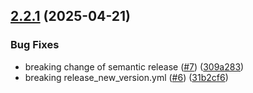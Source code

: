 ## [2.2.1](https://github.com/concretios/smock-it/compare/v2.2.0...v2.2.1) (2025-04-21)


### Bug Fixes

* breaking change of semantic release ([#7](https://github.com/concretios/smock-it/issues/7)) ([309a283](https://github.com/concretios/smock-it/commit/309a283b15955477e12b3ddaff4c518928c07441))
* breaking release_new_version.yml ([#6](https://github.com/concretios/smock-it/issues/6)) ([31b2cf6](https://github.com/concretios/smock-it/commit/31b2cf6e2de99cee62d9c3f05a8a4fa57c6518c5))
